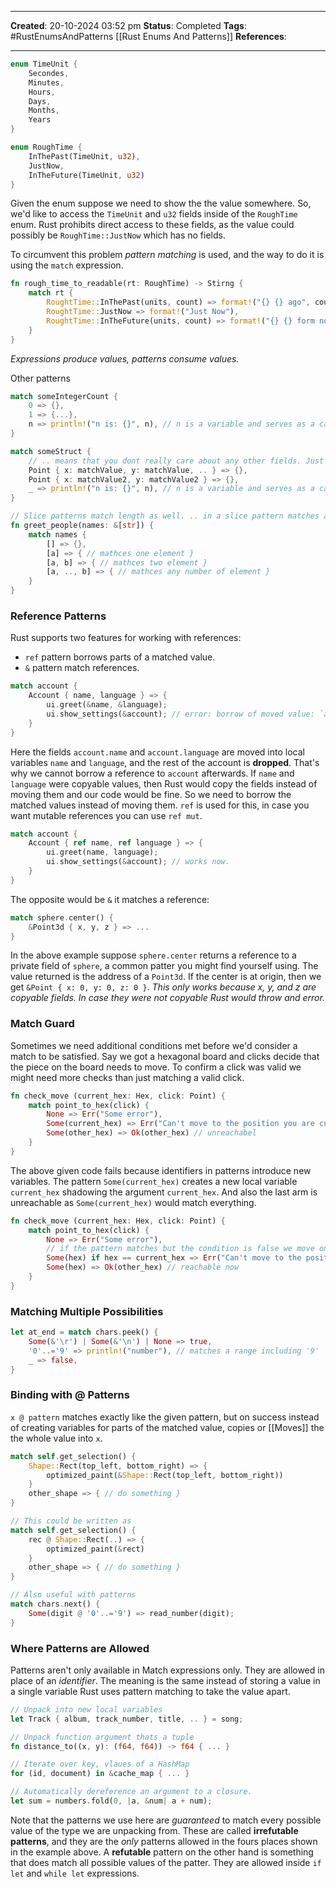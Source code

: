 _____
**Created**: 20-10-2024 03:52 pm
**Status**: Completed
**Tags**: #RustEnumsAndPatterns [[Rust Enums And Patterns]]
**References**: 
______

```rust
enum TimeUnit {
	Secondes,
	Minutes,
	Hours,
	Days,
	Months,
	Years
}

enum RoughTime {
	InThePast(TimeUnit, u32),
	JustNow,
	InTheFuture(TimeUnit, u32)
}
```
Given the enum suppose we need to show the the value somewhere. So, we'd like to access the `TimeUnit` and `u32` fields inside of the `RoughTime` enum. Rust prohibits direct access to these fields, as the value could possibly be `RoughTime::JustNow` which has no fields.

To circumvent this problem *pattern matching* is used, and the way to do it is using the `match` expression.
```rust
fn rough_time_to_readable(rt: RoughTime) -> Stirng {
	match rt {
		RoughtTime::InThePast(units, count) => format!("{} {} ago", count, units.plural()),
		RoughtTime::JustNow => format!("Just Now"),
		RoughtTime::InTheFuture(units, count) => format!("{} {} form now", count, units.plural()),
	}
}
```
*Expressions produce values, patterns consume values.*

Other patterns
```rust
match someIntegerCount {
	0 => {},
	1 => {...},
	n => println!("n is: {}", n), // n is a variable and serves as a catchall phrase.
}

match someStruct {
	// .. means that you dont really care about any other fields. Just match the specified ones.
	Point { x: matchValue, y: matchValue, .. } => {},
	Point { x: matchValue2, y: matchValue2 } => {},
	_ => println!("n is: {}", n), // n is a variable and serves as a catchall phrase.
}

// Slice patterns match length as well. .. in a slice pattern matches any number of elements
fn greet_people(names: &[str]) {
	match names {
		[] => {},
		[a] => { // mathces one element }
		[a, b] => { // mathces two element }
		[a, .., b] => { // mathces any number of element }
	}
}
```


### Reference Patterns
Rust supports two features for working with references:
- `ref` pattern borrows parts of a matched value.
- `&` pattern match references.

```rust
match account {
	Account { name, language } => {
		ui.greet(&name, &language);
		ui.show_settings(&account); // error: borrow of moved value: `account`
	}
}
```

Here the fields `account.name` and `account.language` are moved into local variables `name` and `language`, and the rest of the account is **dropped**. That's why we cannot borrow a reference to `account` afterwards.
If `name` and `language` were copyable values, then Rust would copy the fields instead of moving them and our code would be fine. So we need to borrow the matched values instead of moving them. `ref` is used for this, in case you want mutable references you can use `ref mut`.
```rust
match account {
	Account { ref name, ref language } => {
		ui.greet(name, language);
		ui.show_settings(&account); // works now.
	}
}
```

The opposite would be `&` it matches a reference:
```rust
match sphere.center() {
	&Point3d { x, y, z } => ...
}
```
In the above example suppose `sphere.center` returns a reference to a private field of `sphere`, a common patter you might find yourself using. The value returned is the address of a `Point3d`. If the center is at origin, then we get `&Point { x: 0, y: 0, z: 0 }`.
*This only works because x, y, and z are copyable fields. In case they were not copyable Rust would throw and error.*


### Match Guard
Sometimes we need additional conditions met before we'd consider a match to be satisfied. Say we got a hexagonal board and clicks decide that the piece on the board needs to move. To confirm a click was valid we might need more checks than just matching a valid click.
```rust
fn check_move (current_hex: Hex, click: Point) {
	match point_to_hex(click) {
		None => Err("Some error"),
		Some(current_hex) => Err("Can't move to the position you are currenty at."),
		Some(other_hex) => Ok(other_hex) // unreachabel
	}
}
```
The above given code fails because identifiers in patterns introduce new variables. The pattern `Some(current_hex)` creates a new local variable `current_hex` shadowing the argument `current_hex`. And also the last arm is unreachable as `Some(current_hex)` would match everything.

```rust
fn check_move (current_hex: Hex, click: Point) {
	match point_to_hex(click) {
		None => Err("Some error"),
		// if the pattern matches but the condition is false we move on  to the next arm.
		Some(hex) if hex == current_hex => Err("Can't move to the position you are currenty at."),
		Some(hex) => Ok(other_hex) // reachable now
	}
}
```

### Matching Multiple Possibilities
```rust
let at_end = match chars.peek() {
	Some(&'\r') | Some(&'\n') | None => true,
	'0'..='9' => println!("number"), // matches a range including '9'
	_ => false,
}
```

### Binding with \@ Patterns
`x @ pattern` matches exactly like the given pattern, but on success instead of creating variables for parts of the matched value, copies or [[Moves]] the the whole value into `x`. 
```rust
match self.get_selection() {
	Shape::Rect(top_left, bottom_right) => {
		optimized_paint(&Shape::Rect(top_left, bottom_right))
	}
	other_shape => { // do something }
}

// This could be written as
match self.get_selection() {
	rec @ Shape::Rect(..) => {
		optimized_paint(&rect)
	}
	other_shape => { // do something }
}

// Also useful with patterns
match chars.next() {
	Some(digit @ '0'..='9') => read_number(digit);
}
```


### Where Patterns are Allowed
Patterns aren't only available in Match expressions only. They are allowed in place of an *identifier*. The meaning is the same instead of storing a value in a single variable Rust uses pattern matching to take the value apart.
```rust
// Unpack into new local variables
let Track { album, track_number, title, .. } = song;

// Unpack function argument thats a tuple
fn distance_to((x, y): (f64, f64)) -> f64 { ... }

// Iterate over key, vlaues of a HashMap
for (id, document) in &cache_map { ... }

// Automatically dereference an argument to a closure.
let sum = numbers.fold(0, |a, &num| a + num);
```

Note that  the patterns we use here are *guaranteed* to match every possible value of the type we are unpacking from. These are called **irrefutable patterns**, and they are the *only* patterns allowed in the fours places shown in the example above.
A **refutable** pattern on the other hand is something that does match all possible values of the patter. They are allowed inside `if let` and `while let` expressions.